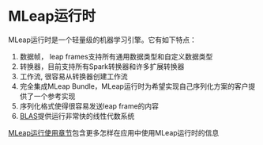 # MLeap运行时

MLeap运行时是一个轻量级的机器学习引擎。它有如下特点：

1. 数据帧， leap frames支持所有通用数据类型和自定义数据类型
2. 转换器，目前支持所有Spark转换器和许多扩展转换器
3. 工作流, 很容易从转换器创建工作流
4. 完全集成MLeap Bundle，MLeap运行时为希望实现自己序列化方案的客户提供了一个参考实现
5. 序列化格式使得很容易发送leap frame的内容
6. [BLAS](https://github.com/scalanlp/breeze)提供运行非常快的线性代数系统

[MLeap运行使用章节](../mleap-runtime/index.md)包含更多怎样在应用中使用MLeap运行时的信息
